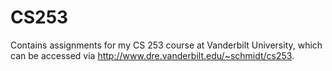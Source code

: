 # CS253
Contains assignments for my CS 253 course at Vanderbilt University, which can be accessed via http://www.dre.vanderbilt.edu/~schmidt/cs253.
